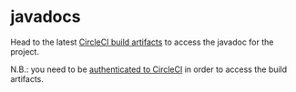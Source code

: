 # javadocs

Head to the latest [CircleCI build artifacts](https://481-244441529-gh.circle-artifacts.com/0/docs/javadoc/index.html) to access the javadoc for the project.

N.B.: you need to be [authenticated to CircleCI](https://circleci.com/vcs-authorize/) in order to access the build artifacts.
